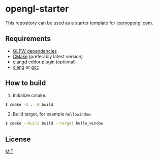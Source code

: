 # opengl-starter

This repository can be used as a starter template for [learnopengl.com](https://learnopengl.com/).

## Requirements
- [GLFW dependencies](https://www.glfw.org/docs/3.3/compile.html#compile_deps)
- [CMake](https://cmake.org/) (preferably latest version)
- [clangd](https://clangd.llvm.org/insAtallation#editor-plugins) editor plugin (optional)
- [clang](https://clang.llvm.org/) or [gcc](https://gcc.gnu.org/)

## How to build

1. Initialize cmake.

```bash
$ cmake -S . -B build
```

2. Build target, for example `hellowindow`.

```bash
$ cmake --build build --target hello_window
```

## License

[MIT](LICENSE)
